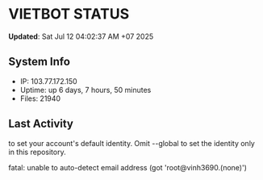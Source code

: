 # VIETBOT STATUS
**Updated**: Sat Jul 12 04:02:37 AM +07 2025

## System Info
- IP: 103.77.172.150
- Uptime: up 6 days, 7 hours, 50 minutes
- Files: 21940

## Last Activity

to set your account's default identity.
Omit --global to set the identity only in this repository.

fatal: unable to auto-detect email address (got 'root@vinh3690.(none)')
